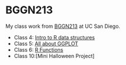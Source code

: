 # BGGN213
My class work from [BGGN213](https://bioboot.github.io/bggn213_F24/) at UC San Diego.


- Class 4: [Intro to R data structures]()
- Class 5: [All about GGPLOT](https://github.com/jmraygoz/bggn213_github/blob/main/Class05/Class05.qmd)
- Class 6: [R Functions]()
- Class 10:[Mini Halloween Project]
